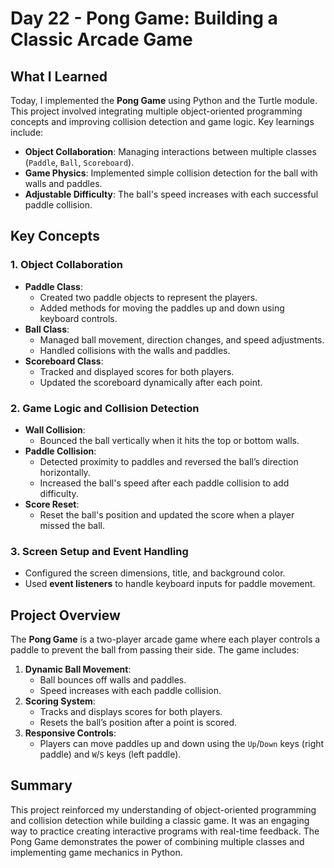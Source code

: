 # Day 22 - Pong Game: Building a Classic Arcade Game

## What I Learned
Today, I implemented the **Pong Game** using Python and the Turtle module. This project involved integrating multiple object-oriented programming concepts and improving collision detection and game logic. Key learnings include:
- **Object Collaboration**: Managing interactions between multiple classes (`Paddle`, `Ball`, `Scoreboard`).
- **Game Physics**: Implemented simple collision detection for the ball with walls and paddles.
- **Adjustable Difficulty**: The ball's speed increases with each successful paddle collision.

## Key Concepts

### 1. Object Collaboration
- **Paddle Class**:
  - Created two paddle objects to represent the players.
  - Added methods for moving the paddles up and down using keyboard controls.
- **Ball Class**:
  - Managed ball movement, direction changes, and speed adjustments.
  - Handled collisions with the walls and paddles.
- **Scoreboard Class**:
  - Tracked and displayed scores for both players.
  - Updated the scoreboard dynamically after each point.

### 2. Game Logic and Collision Detection
- **Wall Collision**:
  - Bounced the ball vertically when it hits the top or bottom walls.
- **Paddle Collision**:
  - Detected proximity to paddles and reversed the ball’s direction horizontally.
  - Increased the ball's speed after each paddle collision to add difficulty.
- **Score Reset**:
  - Reset the ball's position and updated the score when a player missed the ball.

### 3. Screen Setup and Event Handling
- Configured the screen dimensions, title, and background color.
- Used **event listeners** to handle keyboard inputs for paddle movement.

## Project Overview
The **Pong Game** is a two-player arcade game where each player controls a paddle to prevent the ball from passing their side. The game includes:
1. **Dynamic Ball Movement**:
   - Ball bounces off walls and paddles.
   - Speed increases with each paddle collision.
2. **Scoring System**:
   - Tracks and displays scores for both players.
   - Resets the ball’s position after a point is scored.
3. **Responsive Controls**:
   - Players can move paddles up and down using the `Up`/`Down` keys (right paddle) and `W`/`S` keys (left paddle).

## Summary
This project reinforced my understanding of object-oriented programming and collision detection while building a classic game. It was an engaging way to practice creating interactive programs with real-time feedback. The Pong Game demonstrates the power of combining multiple classes and implementing game mechanics in Python.
